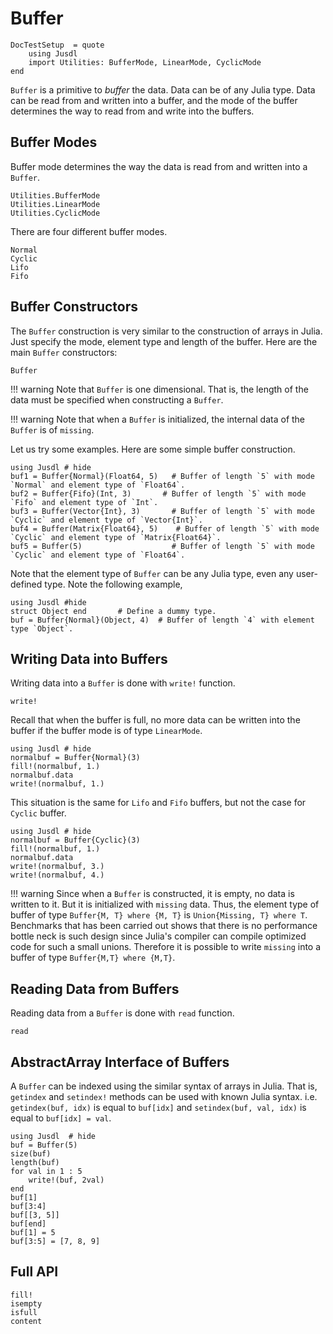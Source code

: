 # Buffer

```@meta
DocTestSetup  = quote
    using Jusdl
    import Utilities: BufferMode, LinearMode, CyclicMode
end
```

`Buffer` is a primitive to *buffer* the data. Data can be of any Julia type. Data can be read from and written into a buffer, and the mode of the buffer determines the way to read from and write into the buffers. 

## Buffer Modes 

Buffer mode determines the way the data is read from and written into a `Buffer`. 

```@docs 
Utilities.BufferMode 
Utilities.LinearMode 
Utilities.CyclicMode
``` 

There are four different buffer modes.

```@docs 
Normal
Cyclic
Lifo 
Fifo
```

## Buffer Constructors 

The `Buffer` construction is very similar to the construction of arrays in Julia. Just specify the mode, element type and length of the buffer. Here are the main `Buffer` constructors: 

```@docs 
Buffer
```

!!! warning 
    Note that `Buffer` is one dimensional. That is, the length of the data must be specified when constructing a `Buffer`. 

!!! warning 
    Note that when a `Buffer` is initialized, the internal data of the `Buffer` is of `missing`. 

Let us try some examples. Here are some simple buffer construction.
```@repl
using Jusdl # hide
buf1 = Buffer{Normal}(Float64, 5)   # Buffer of length `5` with mode `Normal` and element type of `Float64`. 
buf2 = Buffer{Fifo}(Int, 3)       # Buffer of length `5` with mode `Fifo` and element type of `Int`. 
buf3 = Buffer(Vector{Int}, 3)       # Buffer of length `5` with mode `Cyclic` and element type of `Vector{Int}`. 
buf4 = Buffer(Matrix{Float64}, 5)    # Buffer of length `5` with mode `Cyclic` and element type of `Matrix{Float64}`. 
buf5 = Buffer(5)                    # Buffer of length `5` with mode `Cyclic` and element type of `Float64`.
```
Note that the element type of `Buffer` can be any Julia type, even any user-defined type. Note the following example, 
```@repl 
using Jusdl #hide 
struct Object end       # Define a dummy type. 
buf = Buffer{Normal}(Object, 4)  # Buffer of length `4` with element type `Object`.
```

## Writing Data into Buffers 
Writing data into a `Buffer` is done with `write!` function.

```@docs
write!
```

Recall that when the buffer is full, no more data can be written into the buffer if the buffer mode is of type `LinearMode`. 

```@repl
using Jusdl # hide
normalbuf = Buffer{Normal}(3)
fill!(normalbuf, 1.)
normalbuf.data 
write!(normalbuf, 1.)
```
This situation is the same for `Lifo` and `Fifo` buffers, but not the case for `Cyclic` buffer. 
```@repl
using Jusdl # hide
normalbuf = Buffer{Cyclic}(3)
fill!(normalbuf, 1.)
normalbuf.data 
write!(normalbuf, 3.)
write!(normalbuf, 4.)
```

!!! warning 
    Since when a `Buffer` is constructed, it is empty, no data is written to it. But it is initialized with `missing` data. Thus, the element type of buffer of type `Buffer{M, T} where {M, T}` is `Union{Missing, T} where T`. Benchmarks that has been carried out shows that there is no performance bottle neck is such design since Julia's compiler can compile optimized code for such a small unions. Therefore it is possible to write `missing` into a buffer of type `Buffer{M,T} where {M,T}`.

## Reading Data from Buffers 
Reading data from a `Buffer` is done with `read` function.

```@docs 
read
```

## AbstractArray Interface of Buffers

A `Buffer` can be indexed using the similar syntax of arrays in Julia. That is, `getindex` and `setindex!` methods can be used with known Julia syntax. i.e. `getindex(buf, idx)` is equal to `buf[idx]` and `setindex(buf, val, idx)` is equal to `buf[idx] = val`.

```@repl
using Jusdl  # hide
buf = Buffer(5)
size(buf)
length(buf)
for val in 1 : 5 
    write!(buf, 2val)
end 
buf[1]
buf[3:4]
buf[[3, 5]]
buf[end]
buf[1] = 5 
buf[3:5] = [7, 8, 9]
```

## Full API
```@docs 
fill!
isempty
isfull
content
```
